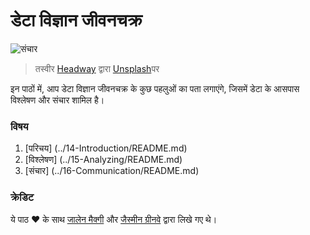 # डेटा विज्ञान जीवनचक्र
![संचार](../images/data-love.jpg)
>तस्वीर <a href="https://unsplash.com/@headwayio?utm_source=unsplash&utm_medium=referral&utm_content=creditCopyText">Headway</a> द्वारा <a href="https://unsplash.com/s/photos/communication?utm_source=unsplash&utm_medium=referral&utm_content=creditCopyText">Unsplash</a>पर

इन पाठों में, आप डेटा विज्ञान जीवनचक्र के कुछ पहलुओं का पता लगाएंगे, जिसमें डेटा के आसपास विश्लेषण और संचार शामिल है।

### विषय
1. [परिचय] (../14-Introduction/README.md)
2. [विश्लेषण] (../15-Analyzing/README.md)
3. [संचार] (../16-Communication/README.md)

### क्रेडिट
ये पाठ ❤ के साथ [जालेन मैक्गी](https://twitter.com/JalenMCG) और [जैस्मीन ग्रीनवे](https://twitter.com/paladique) द्वारा लिखे गए थे।